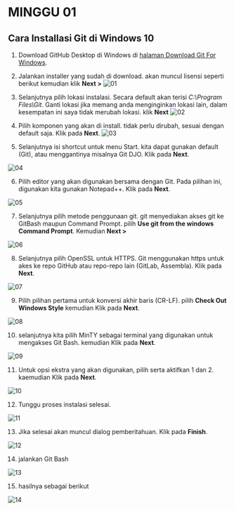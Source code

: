 # MINGGU 01

## Cara Installasi Git di Windows 10

1. Download GitHub Desktop di Windows di [halaman Download Git For Windows](https://git-scm.com/downloads).

2. Jalankan installer yang sudah di download. akan muncul lisensi seperti berikut kemudian klik **Next >**
![01](images/01/install-01.PNG)

3. Selanjutnya pilih lokasi instalasi. Secara default akan terisi *C:\Program Files\Git*. Ganti lokasi jika memang anda menginginkan lokasi lain, dalam kesempatan ini saya tidak merubah lokasi. klik **Next**
![02](images/01/install-02.PNG)

4. Pilih komponen yang akan di install. tidak perlu dirubah, sesuai dengan default saja. Klik pada **Next**.
![03](images/01/install-03.PNG)

5. Selanjutnya isi shortcut untuk menu Start. kita dapat gunakan default (Git), atau menggantinya misalnya Git DJO. Klik pada **Next**.

![04](images/01/install-04.PNG)

6. Pilih editor yang akan digunakan bersama dengan Git. Pada pilihan ini, digunakan kita gunakan Notepad++. Klik pada **Next**.

![05](images/01/install-05.PNG)

7. Selanjutnya pilih metode penggunaan git. git menyediakan akses git ke GitBash maupun Command Prompt. pilih **Use git from the windows Command Prompt**. Kemudian **Next >**

![06](images/01/install-06.PNG)

8. Selanjutnya pilih OpenSSL untuk HTTPS. Git menggunakan https untuk akes ke repo GitHub atau repo-repo lain (GitLab, Assembla).  Klik pada **Next**.

![07](images/01/install-07.PNG)

9. Pilih pilihan pertama untuk konversi akhir baris (CR-LF). pilih **Check Out Windows Style** kemudian Klik pada **Next**.

![08](images/01/install-08.PNG)

10. selanjutnya kita pilih MinTY sebagai terminal yang digunakan untuk mengakses Git Bash. kemudian Klik pada **Next**.

![09](images/01/install-09.PNG)

11. Untuk opsi ekstra yang akan digunakan, pilih serta aktifkan 1 dan 2. kaemudian Klik pada **Next**.

![10](images/01/install-10.PNG)

12. Tunggu proses instalasi selesai.

![11](images/01/install-11.PNG)

13. Jika selesai akan muncul dialog pemberitahuan. Klik pada **Finish**.

![12](images/01/install-12.PNG)

14. jalankan Git Bash

![13](images/01/install-13.PNG)

15. hasilnya sebagai berikut

![14](images/01/install-14.PNG)